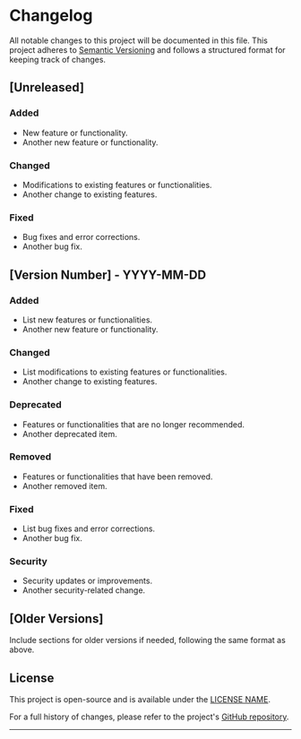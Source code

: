# Changelog

All notable changes to this project will be documented in this file. This project adheres to [Semantic Versioning](https://semver.org/) and follows a structured format for keeping track of changes.

## [Unreleased]

### Added

- New feature or functionality.
- Another new feature or functionality.

### Changed

- Modifications to existing features or functionalities.
- Another change to existing features.

### Fixed

- Bug fixes and error corrections.
- Another bug fix.

## [Version Number] - YYYY-MM-DD

### Added

- List new features or functionalities.
- Another new feature or functionality.

### Changed

- List modifications to existing features or functionalities.
- Another change to existing features.

### Deprecated

- Features or functionalities that are no longer recommended.
- Another deprecated item.

### Removed

- Features or functionalities that have been removed.
- Another removed item.

### Fixed

- List bug fixes and error corrections.
- Another bug fix.

### Security

- Security updates or improvements.
- Another security-related change.

## [Older Versions]

Include sections for older versions if needed, following the same format as above.

## License

This project is open-source and is available under the [LICENSE NAME](LICENSE.md).

For a full history of changes, please refer to the project's [GitHub repository](https://github.com/yourusername/your-repository).

---